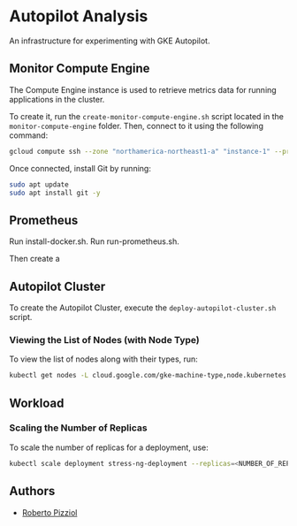 # Autopilot Analysis
An infrastructure for experimenting with GKE Autopilot.

## Monitor Compute Engine

The Compute Engine instance is used to retrieve metrics data for running applications in the cluster.

To create it, run the `create-monitor-compute-engine.sh` script located in the `monitor-compute-engine` folder. Then, connect to it using the following command:

```bash
gcloud compute ssh --zone "northamerica-northeast1-a" "instance-1" --project "syda-autopilot"
```

Once connected, install Git by running:

```bash
sudo apt update
sudo apt install git -y
```

## Prometheus

Run install-docker.sh.
Run run-prometheus.sh.

Then create a 

## Autopilot Cluster

To create the Autopilot Cluster, execute the `deploy-autopilot-cluster.sh` script.

### Viewing the List of Nodes (with Node Type)

To view the list of nodes along with their types, run:

```bash
kubectl get nodes -L cloud.google.com/gke-machine-type,node.kubernetes.io/instance-type
```

## Workload
### Scaling the Number of Replicas

To scale the number of replicas for a deployment, use:

```bash
kubectl scale deployment stress-ng-deployment --replicas=<NUMBER_OF_REPLICAS>
```

## Authors

* [Roberto Pizziol](https://github.com/rpizziol)
